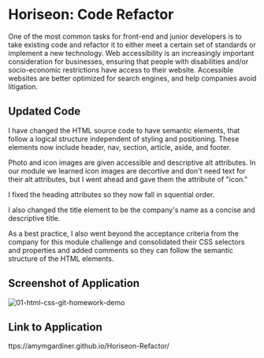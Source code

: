 # Horiseon: Code Refactor

One of the most common tasks for front-end and junior developers is to take existing code and refactor it to either meet a certain set of standards or implement a new technology. Web accessibility is an increasingly important consideration for businesses, ensuring that people with disabilities and/or socio-economic restrictions have access to their website. Accessible websites are better optimized for search engines, and help companies avoid litigation.

## Updated Code

I have changed the HTML source code to have semantic elements, that follow a logical structure independent of styling and positioning. These elements now include header, nav, section, article, aside, and footer.

Photo and icon images are given accessible and descriptive alt attributes. In our module we learned icon images are decortive and don't need text for their alt attributes, but I went ahead and gave them the attribute of "icon."

I fixed the heading attributes so they now fall in squential order.

I also changed the title element to be the company's name as a concise and descriptive title.

As a best practice, I also went beyond the acceptance criteria from the company for this module challenge and consolidated their CSS selectors and properties and added comments so they can follow the semantic structure of the HTML elements.

## Screenshot of Application

![01-html-css-git-homework-demo](https://user-images.githubusercontent.com/99151426/167535310-aac8cd58-e4c2-49e0-bbde-d7821ea4328b.png)

## Link to Application

ttps://amymgardiner.github.io/Horiseon-Refactor/
